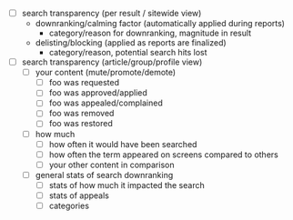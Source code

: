 - [ ] search transparency (per result / sitewide view)
	- downranking/calming factor (automatically applied during reports)
		- category/reason for downranking, magnitude in result
	- delisting/blocking (applied as reports are finalized)
		- category/reason, potential search hits lost
- [ ] search transparency (article/group/profile view)
	- [ ] your content (mute/promote/demote)
		- [ ] foo was requested
		- [ ] foo was approved/applied
		- [ ] foo was appealed/complained
		- [ ] foo was removed
		- [ ] foo was restored
	- [ ] how much
		- [ ] how often it would have been searched
		- [ ] how often the term appeared on screens compared to others
		- [ ] your other content in comparison
	- [ ] general stats of search downranking
		- [ ] stats of how much it impacted the search
		- [ ] stats of appeals
		- [ ] categories

